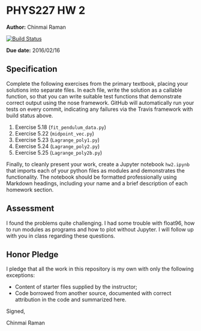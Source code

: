 # PHYS227 HW 2

**Author:** Chinmai Raman

[![Build Status](https://travis-ci.org/chapman-phys227-2016s/hw-2-ChinmaiRaman.svg?branch=master)](https://travis-ci.org/chapman-phys227-2016s/hw-2-ChinmaiRaman)

**Due date:** 2016/02/16

## Specification

Complete the following exercises from the primary textbook, placing your solutions into separate files. In each file, write the solution as a callable function, so that you can write suitable test functions that demonstrate correct output using the nose framework. GitHub will automatically run your tests on every commit, indicating any failures via the Travis framework with build status above.

1. Exercise 5.18 (```fit_pendulum_data.py```)
1. Exercise 5.22 (```midpoint_vec.py```)
1. Exercise 5.23 (```Lagrange_poly1.py```)
1. Exercise 5.24 (```Lagrange_poly2.py```)
1. Exercise 5.25 (```Lagrange_poly2b.py```)

Finally, to cleanly present your work, create a Jupyter notebook ```hw2.ipynb``` that imports each of your python files as modules and demonstrates the functionality. The notebook should be formatted professionally using Markdown headings, including your name and a brief description of each homework section.

## Assessment

I found the problems quite challenging. I had some trouble with float96, how to run modules as programs and how to plot without Jupyter. I will follow up with you in class regarding these questions.

## Honor Pledge

I pledge that all the work in this repository is my own with only the following exceptions:

* Content of starter files supplied by the instructor;
* Code borrowed from another source, documented with correct attribution in the code and summarized here.

Signed,

Chinmai Raman
